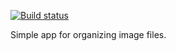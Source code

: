 [![Build status](https://ci.appveyor.com/api/projects/status/j0hl6o56ob0dq22l?svg=true)](https://ci.appveyor.com/project/henningjensen/image-organizer)

Simple app for organizing image files.